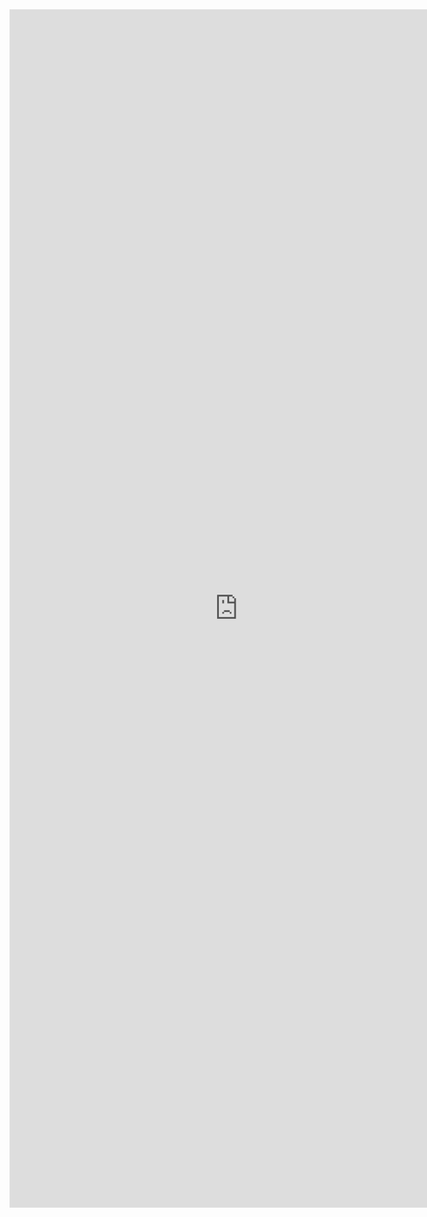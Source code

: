 <embed src="https://github.com/user-attachments/files/18481019/default.pdf" width="800px" height="2100px" />
